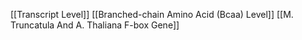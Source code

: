 [[Transcript Level]]
[[Branched-chain Amino Acid (Bcaa) Level]]
[[M. Truncatula And A. Thaliana F-box Gene]]
